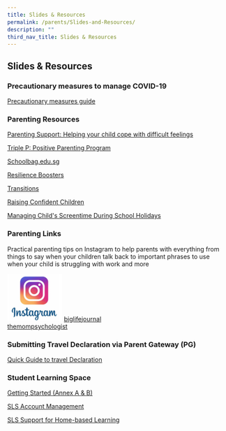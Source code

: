 ```yaml
---
title: Slides & Resources
permalink: /parents/Slides-and-Resources/
description: ""
third_nav_title: Slides & Resources
---
```

## Slides & Resources

### Precautionary measures to manage COVID-19

[Precautionary measures guide](/images/Beat%20the%20Bug.jpeg)

### Parenting Resources


[Parenting Support: Helping your child cope with difficult feelings](/Announcements/Parenting-Support/)

[Triple P: Positive Parenting Program](/files/2022%20Triple%20P.pdf)

[Schoolbag.edu.sg](https://www.schoolbag.edu.sg/)

[Resilience Boosters](/files/GB%20-%20Resilience%20Boosters.pdf)

[Transitions](/files/GB-%20Transitions.pdf)

[Raising Confident Children](/files/GB%20-Raising-confident-children(2).pdf)

[Managing Child's Screentime During School Holidays](/files/Managing%20Child's%20Screentime%20During%20School%20Holidays.pdf)

### Parenting Links

Practical parenting tips on Instagram to help parents with everything from things to say when your children talk back to important phrases to use when your child is struggling with work and more

 <img style="width: 25%;" src="/images/iglogo.png" /> [biglifejournal](https://www.instagram.com/biglifejournal/)   
 [themompsychologist](https://www.instagram.com/themompsychologist/)                
### Submitting Travel Declaration via Parent Gateway (PG)


[Quick Guide to travel Declaration ](/files/Parents_Guide_for_PG_Travel_Declaration_OLGC_2019.pdf)

### Student Learning Space

[Getting Started (Annex A & B)](/files/Annexes%20to%20Letter%20to%20Parents.pdf)

[SLS Account Management](/files/SLS%20Account%20Management%20-%20Guide%20for%20P2%20to%20P6%20Students.pdf)

[SLS Support for Home-based Learning](https://staging.d1qu38ykr1wc9w.amplifyapp.com/parents/Slides-and-Resources/SLS-Support-Home-Based-Learning/)